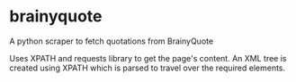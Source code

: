 brainyquote
===========

A python scraper to fetch quotations from BrainyQuote

Uses XPATH and requests library to get the page's content.
An XML tree is created using XPATH which is parsed to travel over the required elements.
